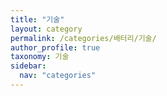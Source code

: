 ```yaml
---
title: "기술"
layout: category
permalink: /categories/배터리/기술/
author_profile: true
taxonomy: 기술
sidebar:
  nav: "categories"
---
```

